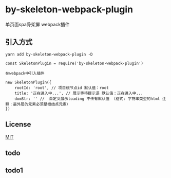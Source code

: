 # by-skeleton-webpack-plugin

单页面spa骨架屏 webpack插件

## 引入方式

```
yarn add by-skeleton-webpack-plugin -D

const SkeletonPlugin = require('by-skeleton-webpack-plugin')

在webpack中引入插件

new SkeletonPlugin({
    rootId: 'root', // 项目根节点id 默认值：root
    title: '正在进入中...', // 展示等待提示语 默认值：正在进入中...
    domStr: '' //  自定义展示loading 不传有默认值 （格式: 字符串类型的html 注释：最外层的元素必须是根结点元素）
})
```

## License

[MIT](LICENSE)

## todo

## todo1
